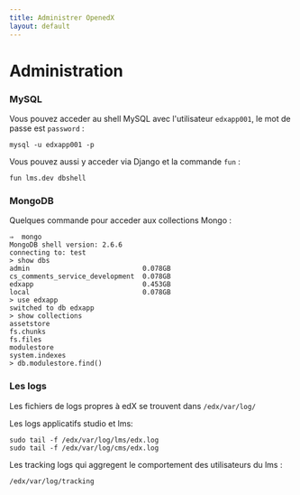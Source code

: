 ```yaml
---
title: Administrer OpenedX
layout: default
---
```


# Administration

### MySQL

Vous pouvez acceder au shell MySQL avec l'utilisateur `edxapp001`, le mot de passe est `password` :

    mysql -u edxapp001 -p

Vous pouvez aussi y acceder via Django et la commande `fun` :
    
    fun lms.dev dbshell


### MongoDB

Quelques commande pour acceder aux collections Mongo :

    ⇒  mongo
    MongoDB shell version: 2.6.6
    connecting to: test
    > show dbs
    admin                            0.078GB
    cs_comments_service_development  0.078GB
    edxapp                           0.453GB
    local                            0.078GB
    > use edxapp
    switched to db edxapp
    > show collections
    assetstore
    fs.chunks
    fs.files
    modulestore
    system.indexes
    > db.modulestore.find()


### Les logs

Les fichiers de logs propres à edX se trouvent dans `/edx/var/log/`

Les logs applicatifs studio et lms:
    
    sudo tail -f /edx/var/log/lms/edx.log
    sudo tail -f /edx/var/log/cms/edx.log


Les tracking logs qui aggregent le comportement des utilisateurs du lms :

    /edx/var/log/tracking


